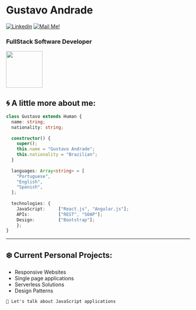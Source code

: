 # Gustavo Andrade


[![Linkedin](https://img.shields.io/badge/-Connect-blue?style=flat-square&logo=Linkedin&logoColor=white&link=https://www.linkedin.com/in/gustavo-andrade-fullstack-developer/)](https://www.linkedin.com/in/gustavo-andrade-fullstack-developer/)
[![Mail Me!](https://img.shields.io/badge/-Contact%20Me!-c14438?style=flat-square&logo=Gmail&logoColor=white&link=mailto:gustavo_alex3000@hotmail.com)](mailto:gustavo_alex3000@hotmail.com)

### FullStack Software Developer

<img src="https://i.ibb.co/QJZdmpv/XOsX.gif" width="100" height="100" />

## 🌀 A little more about me:

```typescript
class Gustavo extends Human {
  name: string;
  nationality: string;
  
  constructor() {
    super();
    this.name = "Gustavo Andrade";
    this.nationality = "Brazilian";
  }
  
  languages: Array<string> = [
    "Portuguese",
    "English",
    "Spanish",
  ];
  
  technologies: {
    JavaScript:     ["React.js", "Angular.js"];
    APIs:           ["REST", "SOAP"];
    Design:         ["Bootstrap"];
    };
}
```


---
## ❄️ Current Personal Projects:

- Responsive Websites 
- Single page applications 
- Serverless Solutions
- Design Patterns


`💬 Let's talk about JavaScript applications`
